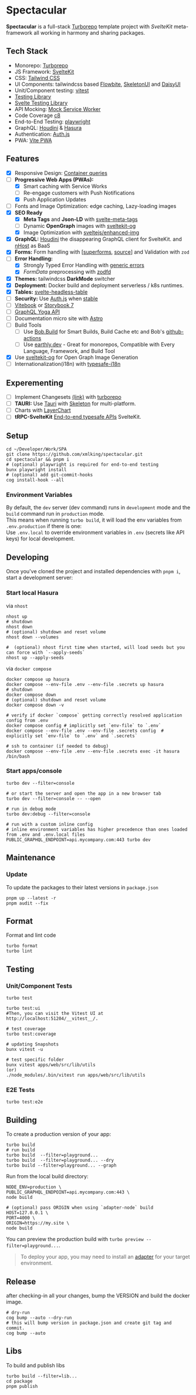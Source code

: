 # Spectacular

**Spectacular** is a full-stack [Turborepo](https://turbo.build/repo/docs/handbook) template project with _SvelteKit_ meta-framework all working in harmony and sharing packages.

## Tech Stack

- Monorepo: [Turborepo](https://turbo.build/repo/docs/handbook)
- JS Framework: [SvelteKit](https://kit.svelte.dev/)
- CSS: [Tailwind CSS](https://tailwindcss.com/)
- UI Components: tailwindcss based [Flowbite](https://flowbite-svelte.com/), [SkeletonUI](https://www.skeleton.dev/) and [DaisyUI](https://daisyui.com/)
- Unit/Component testing: [vitest](https://vitest.dev/)
- [Testing Library](https://testing-library.com/)
- [Svelte Testing Library](https://github.com/testing-library/svelte-testing-library)
- API Mocking: [Mock Service Worker](https://mswjs.io/)
- Code Coverage [c8](https://c8.io/)
- End-to-End Testing: [playwright](https://playwright.dev/)
- GraphQL: [Houdini](https://www.houdinigraphql.com/) & [Hasura](https://hasura.io/)
- Authentication: [Auth.js](https://authjs.dev/)
- PWA: [Vite PWA](https://vite-pwa-org.netlify.app/frameworks/sveltekit.html)

## Features

- [x] Responsive Design: [Container queries](https://www.smashingmagazine.com/2021/05/complete-guide-css-container-queries/)
- [ ] **Progressive Web Apps (PWAs):**
  - [x] Smart caching with Service Works
  - [ ] Re-engage customers with Push Notifications
  - [x] Push Application Updates
- [ ] Fonts and Image Optimization: edge caching, Lazy-loading images
- [x] **SEO Ready**
  - [x] **Meta Tags** and **Json-LD** with [svelte-meta-tags](https://github.com/oekazuma/svelte-meta-tags#readme)
  - [ ] Dynamic **OpenGraph** images with [sveltekit-og](https://github.com/etherCorps/sveltekit-og#create-svelte)
  - [x] Image Optimization with [sveltejs/enhanced-img](https://kit.svelte.dev/docs/images)
- [x] **GraphQL:** [Houdini](https://www.houdinigraphql.com/) the disappearing GraphQL client for SvelteKit. and [nHost](https://nhost.io/) as BaaS
- [x] **Forms:** Form handling with [[superforms](https://superforms.vercel.app/), [source](https://github.com/ciscoheat/sveltekit-superforms)] and Validation with `zod`
- [ ] **Error Handling:**
  - [x] Strongly Typed Error Handling with [generic errors](./src/lib/errors#readme)
  - [x] _FormData_ preprocessing with [zodfd](./src/lib/zodfd#readme)
- [x] **Themes:** tailwindcss **DarkMode** switcher
- [x] **Deployment:** Docker build and deployment serverless / k8s runtimes.
- [x] **Tables:** [svelte-headless-table](https://svelte-headless-table.bryanmylee.com/docs/getting-started/overview#what-is-a-headless-ui-library)
- [ ] **Security:** Use [Auth.js](https://authjs.dev/) when [stable](https://vercel.com/blog/announcing-sveltekit-auth)
- [ ] [Vitebook](https://vitebook.dev/introduction/what-is-vitebook.html) or [Storybook 7](https://github.com/storybookjs/storybook/blob/next/code/frameworks/sveltekit/README.md)
- [ ] [GraphQL Yoga API](https://github.com/dotansimha/graphql-yoga/blob/main/examples/sveltekit/src/routes/api/graphql/%2Bserver.ts)
- [ ] Documentation micro site with [Astro](https://github.com/PuruVJ/neodrag/tree/main/docs)
- [ ] Build Tools
  - [ ] Use [Bob.Build](https://bob.build/) for Smart Builds, Build Cache etc and Bob's [github-actions](https://bob.build/docs/ci-recipes/github-actions/)
  - [ ] Use [earthly.dev](https://earthly.dev/) - Great for monorepos, Compatible with Every Language, Framework, and Build Tool
- [x] Use [sveltekit-og](https://github.com/etherCorps/sveltekit-og) for Open Graph Image Generation
- [ ] Internationalization(i18n) with [typesafe-i18n](https://github.com/ivanhofer/typesafe-i18n)

## Experementing

- [ ] Implement Changesets [(link)](https://github.com/changesets/changesets) with [turborepo](https://turbo.build/repo/docs/handbook/publishing-packages/versioning-and-publishing)
- [ ] **TAURI:** Use [Tauri](https://tauri.app/) with [Skeleton](https://www.skeleton.dev/docs/tauri) for multi-platform.
- [ ] Charts with [LayerChart](https://www.layerchart.com/)
- [ ] **tRPC-SvelteKit** [End-to-end typesafe APIs](https://icflorescu.github.io/trpc-sveltekit) SvelteKit.

## Setup

```shell
cd ~/Developer/Work/SPA
git clone https://github.com/xmlking/spectacular.git
cd spectacular && pnpm i
# (optional) playwright is required for end-to-end testing
bunx playwright install
# (optional) add git-commit-hooks
cog install-hook --all
```

### Environment Variables

By default, the `dev` server (dev command) runs in `development` mode and the `build` command run in `production`
mode.  
This means when running `turbo build`, it will load the env variables from `.env.production` if there is one:  
Use `.env.local` to override environment variables in `.env` (secrets like API keys) for local development.

## Developing

Once you've cloned the project and installed dependencies with `pnpm i`, start a development server:

### Start local Hasura

via `nhost`

```shell
nhost up
# shutdown
nhost down
# (optional) shutdown and reset volume
nhost down --volumes

#  (optional) nhost first time when started, will load seeds but you can force with `--apply-seeds`
nhost up --apply-seeds
```

via `docker compose`

```shell
docker compose up hasura
docker compose --env-file .env --env-file .secrets up hasura
# shutdown
docker compose down
# (optional) shutdown and reset volume
docker compose down -v

# verify if docker `compose` getting correctly resolved application config from .env
docker compose config # implicitly set `env-file` to `.env`
docker compose --env-file .env --env-file .secrets config  # explicitly set `env-file` to `.env` and `.secrets`

# ssh to container (if needed to debug)
docker compose --env-file .env --env-file .secrets exec -it hasura /bin/bash
```

### Start apps/console

```shell
turbo dev --filter=console

# or start the server and open the app in a new browser tab
turbo dev --filter=console -- --open

# run in debug mode
turbo dev:debug --filter=console

# run with a custom inline config
# inline environment variables has higher precedence than ones loaded from .env and .env.local files
PUBLIC_GRAPHQL_ENDPOINT=api.mycompany.com:443 turbo dev
```

## Maintenance

### Update

To update the packages to their latest versions in `package.json`

```shell
pnpm up --latest -r
pnpm audit --fix
```

## Format

Format and lint code

```shell
turbo format
turbo lint
```

## Testing

### Unit/Component Tests

```shell
turbo test

turbo test:ui
#Then, you can visit the Vitest UI at http://localhost:51204/__vitest__/.

# test coverage
turbo test:coverage

# updating Snapshots
bunx vitest -u

# test specific folder
bunx vitest apps/web/src/lib/utils
(or)
./node_modules/.bin/vitest run apps/web/src/lib/utils
```

### E2E Tests

```shell
turbo test:e2e
```

## Building

To create a production version of your app:

```shell
turbo build
# run build
turbo build  --filter=playground...
turbo build  --filter=playground... --dry
turbo build --filter=playground... --graph
```

Run from the local build directory:

```shell
NODE_ENV=production \
PUBLIC_GRAPHQL_ENDPOINT=api.mycompany.com:443 \
node build

# (optional) pass ORIGIN when using `adapter-node` build
HOST=127.0.0.1 \
PORT=4000 \
ORIGIN=https://my.site \
node build
```

You can preview the production build with `turbo preview --filter=playground...`.

> To deploy your app, you may need to install an [adapter](https://kit.svelte.dev/docs/adapters) for your target
> environment.

## Release

after checking-in all your changes, bump the VERSION and build the docker image.

```shell
# dry-run
cog bump --auto --dry-run
# this will bump version in package.json and create git tag and commit.
cog bump --auto
```

## Libs

To build and publish libs

```shell
turbo build --filter=lib...
cd package
pnpm publish
```

